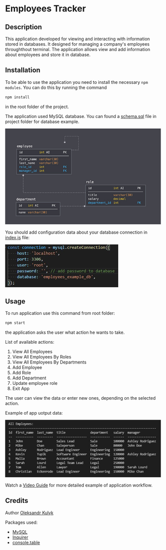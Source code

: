 # Employees Tracker

## Description
This application developed for viewing and interacting with information stored in databases. It designed for managing a company's employees throughthout terminal. The application allows view and add information about employees and store it in database.

## Installation
To be able to use the application you need to install the necessary `npm modules`. You can do this by running the command 

```bash
npm install
```

in the root folder of the project.

The application used MySQL database. You can found a [schema.sql](./db/schema.sql) file in project folder for database example.

![Database Schema](./res/schema.jpg)

You should add configuration data about your database connection in [index.js](./index.js) file:

![Database Connection configuration data](./res/connection-config.jpg)

## Usage
To run application use this command from root folder:

```bash
npm start
```

the application asks the user what action he wants to take.

List of available actions:

1. View All Employees
2. View All Employees By Roles
3. View All Employees By Departments
4. Add Employee
5. Add Role
6. Add Department
7. Update employee role
8. Exit App

The user can view the data or enter new ones, depending on the selected action.

Example of app uotput data:

![Example of output data after selecting an action 'View All Employees'.](./res/app-output.jpg)

Watch a [Video Guide](https://drive.google.com/file/d/1Yk_Gpirhxvp5gvsdYuuuntRCd6CjygYt/view) for more detailed example of application workflow.

## Credits
Author [Oleksandr Kulyk](https://github.com/AlexKuWerz)

Packages used:
- [MySQL](https://www.npmjs.com/package/mysql)
- [Inquirer](https://www.npmjs.com/package/inquirer)
- [console.table](https://www.npmjs.com/package/console.table)